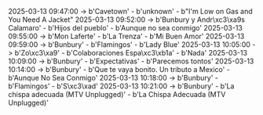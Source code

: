 2025-03-13 09:47:00 -> b'Cavetown' - b'unknown' - b"I'm Low on Gas and You Need A Jacket"
2025-03-13 09:52:00 -> b'Bunbury y Andr\xc3\xa9s Calamaro' - b'Hijos del pueblo' - b'Aunque no sea conmigo'
2025-03-13 09:55:00 -> b'Mon Laferte' - b'La Trenza' - b'Mi Buen Amor'
2025-03-13 09:59:00 -> b'Bunbury' - b'Flamingos' - b'Lady Blue'
2025-03-13 10:05:00 -> b'Zo\xc3\xa9' - b'Colaboraciones Espa\xc3\xb1a' - b'Nada'
2025-03-13 10:09:00 -> b'Bunbury' - b'Expectativas' - b'Parecemos tontos'
2025-03-13 10:14:00 -> b'Bunbury' - b'Que te vaya bonito. Un tributo a Mexico' - b'Aunque No Sea Conmigo'
2025-03-13 10:18:00 -> b'Bunbury' - b'Flamingos' - b'S\xc3\xad'
2025-03-13 10:21:00 -> b'Bunbury' - b'La chispa adecuada (MTV Unplugged)' - b'La Chispa Adecuada (MTV Unplugged)'
